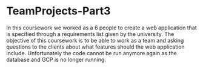 # TeamProjects-Part3
In this coursework we worked as a 6 people to create a web application that is specified through a requirements list given by the university. The objective of this coursework is to be able to work as a team and asking questions to the clients about what features should the web application include. Unfortunately the code cannot be run anymore again as the database and GCP is no longer running.
